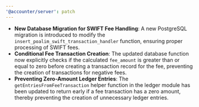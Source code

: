 ```yaml
---
'@accounter/server': patch
---
```


- **New Database Migration for SWIFT Fee Handling**: A new PostgreSQL migration is introduced to
  modify the `insert_poalim_swift_transaction_handler` function, ensuring proper processing of SWIFT
  fees.
- **Conditional Fee Transaction Creation**: The updated database function now explicitly checks if
  the calculated `fee_amount` is greater than or equal to zero before creating a transaction record
  for the fee, preventing the creation of transactions for negative fees.
- **Preventing Zero-Amount Ledger Entries**: The `getEntriesFromFeeTransaction` helper function in
  the ledger module has been updated to return early if a fee transaction has a zero amount, thereby
  preventing the creation of unnecessary ledger entries.
